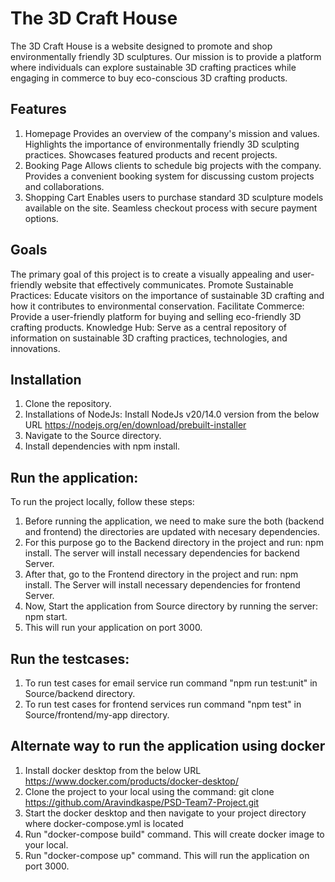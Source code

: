 # The 3D Craft House

The 3D Craft House is a website designed to promote and shop environmentally friendly 3D sculptures. Our mission is to provide a platform where individuals can explore sustainable 3D crafting practices while engaging in commerce to buy eco-conscious 3D crafting products.

## Features

1. Homepage
Provides an overview of the company's mission and values.
Highlights the importance of environmentally friendly 3D sculpting practices.
Showcases featured products and recent projects.
2. Booking Page
Allows clients to schedule big projects with the company.
Provides a convenient booking system for discussing custom projects and collaborations.
3. Shopping Cart
Enables users to purchase standard 3D sculpture models available on the site.
Seamless checkout process with secure payment options.


## Goals

The primary goal of this project is to create a visually appealing and user-friendly website that effectively communicates.
Promote Sustainable Practices: Educate visitors on the importance of sustainable 3D crafting and how it contributes to environmental conservation.
Facilitate Commerce: Provide a user-friendly platform for buying and selling eco-friendly 3D crafting products.
Knowledge Hub: Serve as a central repository of information on sustainable 3D crafting practices, technologies, and innovations.


## Installation

1. Clone the repository.
2. Installations of NodeJs: Install NodeJs v20/14.0 version from the below URL https://nodejs.org/en/download/prebuilt-installer 
3. Navigate to the Source directory.
4. Install dependencies with npm install.

## Run the application:

To run the project locally, follow these steps:

1. Before running the application, we need to make sure the both (backend and frontend) the directories are updated with necesary dependencies.
2. For this purpose go to the Backend directory in the project and run: npm install. The server will install necessary dependencies for backend Server.
3. After that, go to the Frontend directory in the project and run: npm install. The Server will install necessary dependencies for frontend Server.
4. Now, Start the application from Source directory by running the server: npm start.
5. This will run your application on port 3000.

## Run the testcases:
1. To run test cases for email service run command "npm run test:unit" in Source/backend directory.
2. To run test cases for frontend services run command "npm test" in Source/frontend/my-app directory. 

## Alternate way to run the application using docker

1. Install docker desktop from the below URL https://www.docker.com/products/docker-desktop/
2. Clone the project to your local using the command: git clone https://github.com/Aravindkaspe/PSD-Team7-Project.git 
3. Start the docker desktop and then navigate to your project directory where docker-compose.yml is located
4. Run "docker-compose build" command. This will create docker image to your local.
5. Run "docker-compose up" command. This will run the application on port 3000.